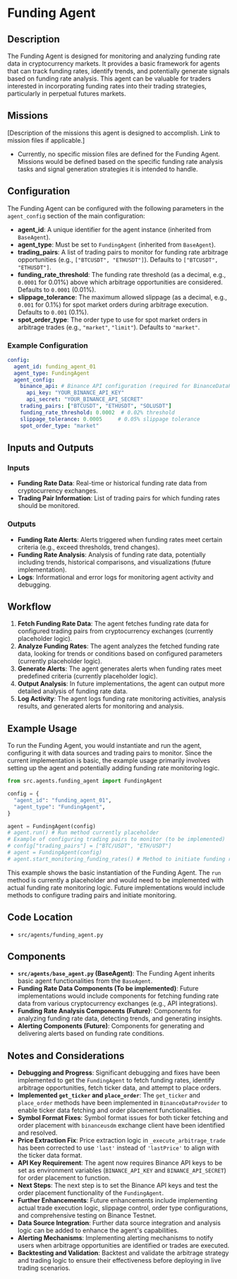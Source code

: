 # Funding Agent

## Description

The Funding Agent is designed for monitoring and analyzing funding rate data in cryptocurrency markets. It provides a basic framework for agents that can track funding rates, identify trends, and potentially generate signals based on funding rate analysis. This agent can be valuable for traders interested in incorporating funding rates into their trading strategies, particularly in perpetual futures markets.

## Missions

[Description of the missions this agent is designed to accomplish. Link to mission files if applicable.]
- Currently, no specific mission files are defined for the Funding Agent. Missions would be defined based on the specific funding rate analysis tasks and signal generation strategies it is intended to handle.

## Configuration

The Funding Agent can be configured with the following parameters in the `agent_config` section of the main configuration:

-   **agent_id**: A unique identifier for the agent instance (inherited from `BaseAgent`).
-   **agent_type**: Must be set to `FundingAgent` (inherited from `BaseAgent`).
-   **trading_pairs**: A list of trading pairs to monitor for funding rate arbitrage opportunities (e.g., `["BTCUSDT", "ETHUSDT"]`). Defaults to `["BTCUSDT", "ETHUSDT"]`.
-   **funding_rate_threshold**: The funding rate threshold (as a decimal, e.g., `0.0001` for 0.01%) above which arbitrage opportunities are considered. Defaults to `0.0001` (0.01%).
-   **slippage_tolerance**: The maximum allowed slippage (as a decimal, e.g., `0.001` for 0.1%) for spot market orders during arbitrage execution. Defaults to `0.001` (0.1%).
-   **spot_order_type**: The order type to use for spot market orders in arbitrage trades (e.g., `"market"`, `"limit"`). Defaults to `"market"`.

### Example Configuration

```yaml
config:
  agent_id: funding_agent_01
  agent_type: FundingAgent
  agent_config:
    binance_api: # Binance API configuration (required for BinanceDataProvider)
      api_key: "YOUR_BINANCE_API_KEY"
      api_secret: "YOUR_BINANCE_API_SECRET"
    trading_pairs: ["BTCUSDT", "ETHUSDT", "SOLUSDT"]
    funding_rate_threshold: 0.0002  # 0.02% threshold
    slippage_tolerance: 0.0005     # 0.05% slippage tolerance
    spot_order_type: "market"
```

## Inputs and Outputs

### Inputs

-   **Funding Rate Data**: Real-time or historical funding rate data from cryptocurrency exchanges.
-   **Trading Pair Information**:  List of trading pairs for which funding rates should be monitored.

### Outputs

-   **Funding Rate Alerts**: Alerts triggered when funding rates meet certain criteria (e.g., exceed thresholds, trend changes).
-   **Funding Rate Analysis**:  Analysis of funding rate data, potentially including trends, historical comparisons, and visualizations (future implementation).
-   **Logs**: Informational and error logs for monitoring agent activity and debugging.

## Workflow

1.  **Fetch Funding Rate Data**: The agent fetches funding rate data for configured trading pairs from cryptocurrency exchanges (currently placeholder logic).
2.  **Analyze Funding Rates**: The agent analyzes the fetched funding rate data, looking for trends or conditions based on configured parameters (currently placeholder logic).
3.  **Generate Alerts**: The agent generates alerts when funding rates meet predefined criteria (currently placeholder logic).
4.  **Output Analysis**:  In future implementations, the agent can output more detailed analysis of funding rate data.
5.  **Log Activity**: The agent logs funding rate monitoring activities, analysis results, and generated alerts for monitoring and analysis.

## Example Usage

To run the Funding Agent, you would instantiate and run the agent, configuring it with data sources and trading pairs to monitor. Since the current implementation is basic, the example usage primarily involves setting up the agent and potentially adding funding rate monitoring logic.

```python
from src.agents.funding_agent import FundingAgent

config = {
  "agent_id": "funding_agent_01",
  "agent_type": "FundingAgent",
}

agent = FundingAgent(config)
# agent.run() # Run method currently placeholder
# Example of configuring trading pairs to monitor (to be implemented)
# config["trading_pairs"] = ["BTC/USDT", "ETH/USDT"]
# agent = FundingAgent(config)
# agent.start_monitoring_funding_rates() # Method to initiate funding rate monitoring (to be implemented)
```

This example shows the basic instantiation of the Funding Agent. The `run` method is currently a placeholder and would need to be implemented with actual funding rate monitoring logic. Future implementations would include methods to configure trading pairs and initiate monitoring.

## Code Location

-   `src/agents/funding_agent.py`

## Components

-   **`src/agents/base_agent.py` (BaseAgent)**: The Funding Agent inherits basic agent functionalities from the `BaseAgent`.
-   **Funding Rate Data Components (To be implemented)**: Future implementations would include components for fetching funding rate data from various cryptocurrency exchanges (e.g., API integrations).
-   **Funding Rate Analysis Components (Future)**: Components for analyzing funding rate data, detecting trends, and generating insights.
-   **Alerting Components (Future)**: Components for generating and delivering alerts based on funding rate conditions.

## Notes and Considerations

-   **Debugging and Progress**: Significant debugging and fixes have been implemented to get the `FundingAgent` to fetch funding rates, identify arbitrage opportunities, fetch ticker data, and attempt to place orders.
-   **Implemented `get_ticker` and `place_order`**: The `get_ticker` and `place_order` methods have been implemented in `BinanceDataProvider` to enable ticker data fetching and order placement functionalities.
-   **Symbol Format Fixes**: Symbol format issues for both ticker fetching and order placement with `binanceusdm` exchange client have been identified and resolved.
-   **Price Extraction Fix**: Price extraction logic in `_execute_arbitrage_trade` has been corrected to use `'last'` instead of `'lastPrice'` to align with the ticker data format.
-   **API Key Requirement**: The agent now requires Binance API keys to be set as environment variables (`BINANCE_API_KEY` and `BINANCE_API_SECRET`) for order placement to function.
-   **Next Steps**: The next step is to set the Binance API keys and test the order placement functionality of the `FundingAgent`.
-   **Further Enhancements**: Future enhancements include implementing actual trade execution logic, slippage control, order type configurations, and comprehensive testing on Binance Testnet.
-   **Data Source Integration**:  Further data source integration and analysis logic can be added to enhance the agent's capabilities.
-   **Alerting Mechanisms**:  Implementing alerting mechanisms to notify users when arbitrage opportunities are identified or trades are executed.
-   **Backtesting and Validation**:  Backtest and validate the arbitrage strategy and trading logic to ensure their effectiveness before deploying in live trading scenarios.